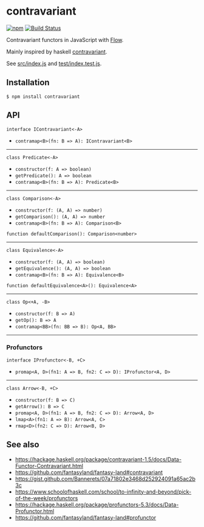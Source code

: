 # contravariant

[![npm](https://img.shields.io/npm/v/contravariant.svg)](https://www.npmjs.com/package/contravariant)
[![Build Status](https://travis-ci.org/Bannerets/contravariant.svg?branch=master)](https://travis-ci.org/Bannerets/contravariant)

Contravariant functors in JavaScript with [Flow](https://flow.org/).

Mainly inspired by haskell [contravariant](https://hackage.haskell.org/package/contravariant).

See [src/index.js](src/index.js) and [test/index.test.js](test/index.test.js).

## Installation

```console
$ npm install contravariant
```

## API

`interface IContravariant<-A>`

- `contramap<B>(fn: B => A): IContravariant<B>`

---

`class Predicate<-A>`

- `constructor(f: A => boolean)`
- `getPredicate(): A => boolean`
- `contramap<B>(fn: B => A): Predicate<B>`

---

`class Comparison<-A>`

- `constructor(f: (A, A) => number)`
- `getComparison(): (A, A) => number`
- `contramap<B>(fn: B => A): Comparison<B>`

`function defaultComparison(): Comparison<number>`

---

`class Equivalence<-A>`

- `constructor(f: (A, A) => boolean)`
- `getEquivalence(): (A, A) => boolean`
- `contramap<B>(fn: B => A): Equivalence<B>`

`function defaultEquivalence<A>(): Equivalence<A>`

---

`class Op<+A, -B>`

- `constructor(f: B => A)`
- `getOp(): B => A`
- `contramap<BB>(fn: BB => B): Op<A, BB>`

---

### Profunctors

`interface IProfunctor<-B, +C>`

- `promap<A, D>(fn1: A => B, fn2: C => D): IProfunctor<A, D>`

---

`class Arrow<-B, +C>`

- `constructor(f: B => C)`
- `getArrow(): B => C`
- `promap<A, D>(fn1: A => B, fn2: C => D): Arrow<A, D>`
- `lmap<A>(fn1: A => B): Arrow<A, C>`
- `rmap<D>(fn2: C => D): Arrow<B, D>`

## See also

- https://hackage.haskell.org/package/contravariant-1.5/docs/Data-Functor-Contravariant.html
- https://github.com/fantasyland/fantasy-land#contravariant
- https://gist.github.com/Bannerets/07a71802e3468d252924091a65ac2b3c
- https://www.schoolofhaskell.com/school/to-infinity-and-beyond/pick-of-the-week/profunctors
- https://hackage.haskell.org/package/profunctors-5.3/docs/Data-Profunctor.html
- https://github.com/fantasyland/fantasy-land#profunctor
